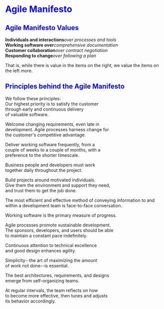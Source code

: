 # <span style="color:blue">Agile Manifesto</span>

## <span style="color:blue">Agile Manifesto Values</span>

**Individuals and interactions**_over processes and tools_   
**Working software over**_comprehensive documentation_  
**Customer collaboration**_over contract negotiation_  
**Responding to change**_over following a plan_  

That is, while there is value in the items on
the right, we value the items on the left more.


## <span style="color:blue">Principles behind the Agile Manifesto</span>




We follow these principles:  
Our highest priority is to satisfy the customer  
through early and continuous delivery  
of valuable software.  

Welcome changing requirements, even late in  
development. Agile processes harness change for  
the customer's competitive advantage.  

Deliver working software frequently, from a  
couple of weeks to a couple of months, with a  
preference to the shorter timescale.  

Business people and developers must work  
together daily throughout the project.  

Build projects around motivated individuals.  
Give them the environment and support they need,  
and trust them to get the job done.  

The most efficient and effective method of
conveying information to and within a development
team is face-to-face conversation.  

Working software is the primary measure of progress.  

Agile processes promote sustainable development.  
The sponsors, developers, and users should be able  
to maintain a constant pace indefinitely.  

Continuous attention to technical excellence  
and good design enhances agility.  

Simplicity--the art of maximizing the amount  
of work not done--is essential.  

The best architectures, requirements, and designs  
emerge from self-organizing teams.  

At regular intervals, the team reflects on how  
to become more effective, then tunes and adjusts  
its behavior accordingly.  



